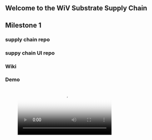 ## Welcome to the WiV Substrate Supply Chain


## Milestone 1

### supply chain repo
[supply chain]: https://github.com/wivtech/Substrate-SupplyChain/tree/M1

### suppy chain UI repo
[suppy chain UI]: https://github.com/wivtech/Substrate-SupplyChain-UI/tree/M1

### Wiki
[Wiki]: https://github.com/wivtech/Substrate-SupplyChain/wiki

### Demo

<figure class="video_container">
  <video controls="true" allowfullscreen="true" poster="path/to/poster_image.png">
    <source src="wiv-substrate-M1.mp4" type="video/mp4">
  </video>
</figure>